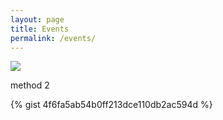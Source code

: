 ```yaml
---
layout: page
title: Events
permalink: /events/
---
```



![](https://www.youtube.com/watch?v=3UZ0TUPP0ks)

method 2 

{% gist 4f6fa5ab54b0ff213dce110db2ac594d %}
